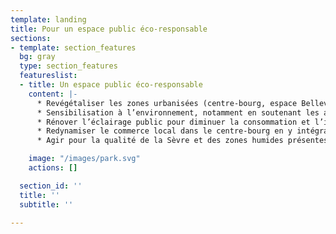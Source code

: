 ```yaml
---
template: landing
title: Pour un espace public éco-responsable
sections:
- template: section_features
  bg: gray
  type: section_features
  featureslist:
  - title: Un espace public éco-responsable
    content: |-
      * Revégétaliser les zones urbanisées (centre-bourg, espace Bellevue, villages…) dans une démarche écologique (espèces végétales locales favorisant la biodiversité, éco-pâturage…)
      * Sensibilisation à l’environnement, notamment en soutenant les actions solidaires (du type « jardins partagés ») dans le cadre du PCAET (Plan climat air-énergie territorial mis en place par l’AgglOH !)
      * Rénover l’éclairage public pour diminuer la consommation et l’impact sur la faune locale et l’adapter à la circulation des piétons
      * Redynamiser le commerce local dans le centre-bourg en y intégrant des débouchés pour les filières courtes
      * Agir pour la qualité de la Sèvre et des zones humides présentes sur la commune

    image: "/images/park.svg"
    actions: []

  section_id: ''
  title: ''
  subtitle: ''

---
```

